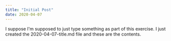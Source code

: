 ```yaml
---
title: "Initial Post"
date: 2020-04-07
---
```

I suppose I'm supposed to just type something as part of this exercise.  I just created the 2020-04-07-title.md file and these are the contents.
